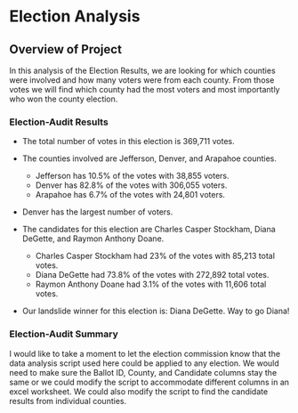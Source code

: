 # Election Analysis

## Overview of Project
In this analysis of the Election Results, we are looking for which counties were involved and how many voters were from each county. From those votes we will find which county had the most voters and most importantly who won the county election. 

### Election-Audit Results

* The total number of votes in this election is 369,711 votes.

* The counties involved are Jefferson, Denver, and Arapahoe counties.
  * Jefferson has 10.5% of the votes with 38,855 voters. 
  * Denver has 82.8% of the votes with 306,055 voters.
  * Arapahoe has 6.7% of the votes with 24,801 voters.
 
* Denver has the largest number of voters.

* The candidates for this election are Charles Casper Stockham, Diana DeGette, and Raymon Anthony Doane.
  * Charles Casper Stockham had 23% of the votes with 85,213 total votes.
  * Diana DeGette had 73.8% of the votes with 272,892 total votes.
  * Raymon Anthony Doane had 3.1% of the votes with 11,606 total votes.

* Our landslide winner for this election is: Diana DeGette. Way to go Diana! 

### Election-Audit Summary
 
I would like to take a moment to let the election commission know that the data analysis script used here could be applied to any election. We would need to make sure the Ballot ID, County, and Candidate columns stay the same or we could modify the script to accommodate different columns in an excel worksheet. We could also modify the script to find the candidate results from individual counties. 
